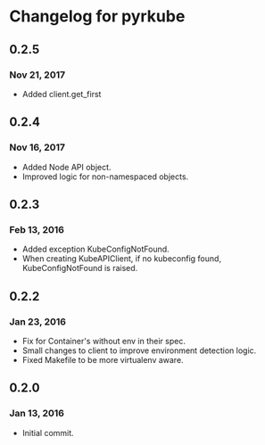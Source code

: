 # Changelog for pyrkube

## 0.2.5
### Nov 21, 2017
* Added client.get_first


## 0.2.4
### Nov 16, 2017
* Added Node API object.
* Improved logic for non-namespaced objects.


## 0.2.3
### Feb 13, 2016
* Added exception KubeConfigNotFound.
* When creating KubeAPIClient, if no kubeconfig found, KubeConfigNotFound is raised.


## 0.2.2
### Jan 23, 2016
* Fix for Container's without env in their spec.
* Small changes to client to improve environment detection logic.
* Fixed Makefile to be more virtualenv aware.


## 0.2.0
### Jan 13, 2016
* Initial commit.
